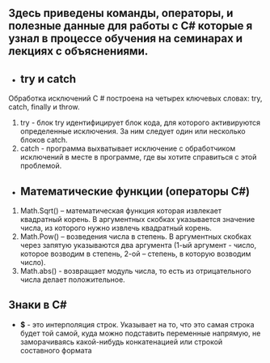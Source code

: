 ## Здесь приведены команды, операторы, и полезные данные для работы с C# которые я узнал в процессе обучения на семинарах и лекциях с объяснениями.

* ## try и catch
Обработка исключений C # построена на четырех ключевых словах: try, catch, finally и throw. 
1. try - блок try идентифицирует блок кода, для которого активируются определенные исключения. За ним следует один или несколько блоков catch. 
2. catch - программа выхватывает исключение с обработчиком исключений в месте в программе, где вы хотите справиться с этой проблемой.

* ## Математические функции (операторы C#)
1. Math.Sqrt() – математическая функция которая извлекает квадратный корень. В аргументных скобках указывается значение числа, из которого нужно извлечь квадратный корень.
2. Math.Pow() – возведения числа в степень. В аргументных скобках через запятую указываются два аргумента (1-ый аргумент - число, которое возводим в степень, 2-ой – степень, в которую возводим число).
3. Math.abs() - возвращает модуль числа, то есть из отрицательного числа делает положительное. 

## Знаки в C#
- **$** - это интерполяция строк. Указывает на то, что это самая строка будет той самой, куда можно подставить переменные напрямую, не заморачиваясь какой-нибудь конкатенацией или строкой составного формата